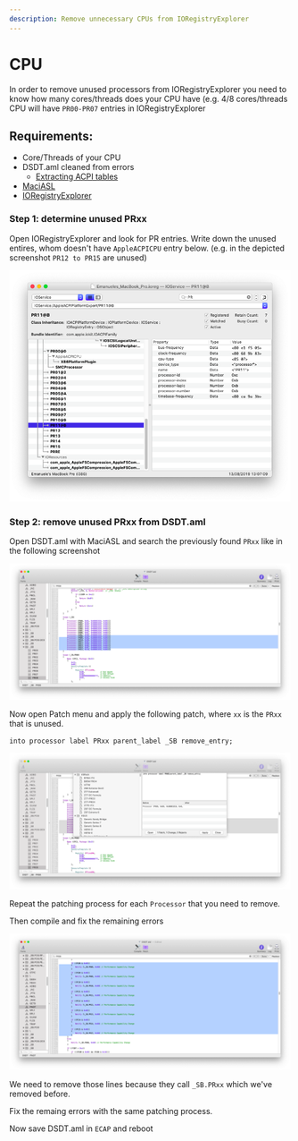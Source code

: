 ```yaml
---
description: Remove unnecessary CPUs from IORegistryExplorer
---
```


# CPU

In order to remove unused processors from IORegistryExplorer you need to know how many cores/threads does your CPU have \(e.g. 4/8 cores/threads CPU will have `PR00-PR07` entries in IORegistryExplorer

## Requirements:

* Core/Threads of your CPU
* DSDT.aml cleaned from errors
  * [Extracting ACPI tables](../extracting-acpi-tables.md)
* [MaciASL](../../tools/maciasl.md)
* [IORegistryExplorer](../../tools/debugging/ioregistryexplorer.md)

### Step 1: determine unused PRxx

Open IORegistryExplorer and look for PR entries. Write down the unused entires, whom doesn't have `AppleACPICPU` entry below. \(e.g. in the depicted screenshot `PR12 to PR15` are unused\)

![](../../.gitbook/assets/image%20%2811%29.png)

### Step 2: remove unused PRxx from DSDT.aml

Open DSDT.aml with MaciASL and search the previously found `PRxx` like in the following screenshot

![PR08 till PR15 are unused](../../.gitbook/assets/image-89.png)

Now open Patch menu and apply the following patch, where `xx` is the `PRxx` that is unused.

```text
into processor label PRxx parent_label _SB remove_entry;
```

![Click on &quot;Apply&quot;](../../.gitbook/assets/image-76.png)

Repeat the patching process for each `Processor` that you need to remove.

Then compile and fix the remaining errors

![](../../.gitbook/assets/image-83.png)

We need to remove those lines because they call `_SB.PRxx` which we've removed before.

Fix the remaing errors with the same patching process.

Now save DSDT.aml in `ECAP` and reboot

